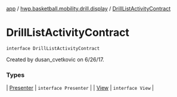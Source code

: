[app](../../index.md) / [hwp.basketball.mobility.drill.display](../index.md) / [DrillListActivityContract](.)

# DrillListActivityContract

`interface DrillListActivityContract`

Created by dusan_cvetkovic on 6/26/17.

### Types

| [Presenter](-presenter/index.md) | `interface Presenter` |
| [View](-view/index.md) | `interface View` |

